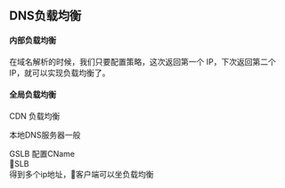 ## DNS负载均衡

#### 内部负载均衡
在域名解析的时候，我们只要配置策略，这次返回第一个 IP，下次返回第二个 IP，就可以实现负载均衡了。

#### 全局负载均衡
CDN 负载均衡


本地DNS服务器一般  

GSLB
配置CName   
SLB  
得到多个ip地址，客户端可以坐负载均衡   